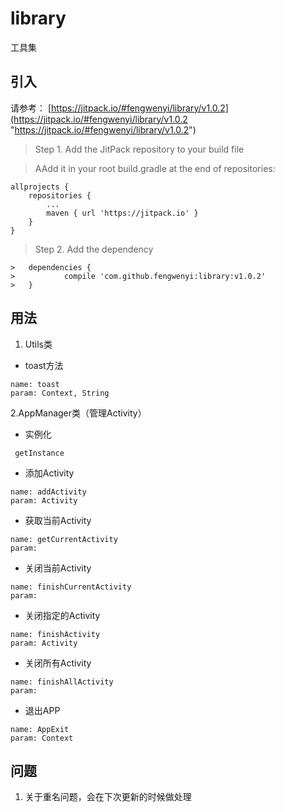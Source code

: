 # library
工具集

## 引入

请参考：
[https://jitpack.io/#fengwenyi/library/v1.0.2](https://jitpack.io/#fengwenyi/library/v1.0.2 "https://jitpack.io/#fengwenyi/library/v1.0.2")


> Step 1. Add the JitPack repository to your build file

>AAdd it in your root build.gradle at the end of repositories:
>
	allprojects {
		repositories {
			...
			maven { url 'https://jitpack.io' }
		}
	}
>Step 2. Add the dependency
```
>	dependencies {
>	        compile 'com.github.fengwenyi:library:v1.0.2'
>	}
```

## 用法
1. Utils类
- toast方法
```
name: toast
param: Context, String
```
2.AppManager类（管理Activity）
- 实例化
```
 getInstance
 ```

- 添加Activity
```
name: addActivity
param: Activity
```

- 获取当前Activity
```
name: getCurrentActivity
param:
```

- 关闭当前Activity
```
name: finishCurrentActivity
param:
```

- 关闭指定的Activity
```
name: finishActivity
param: Activity
```

- 关闭所有Activity
```
name: finishAllActivity
param:
```

- 退出APP
```
name: AppExit
param: Context
```

## 问题
1. 关于重名问题，会在下次更新的时候做处理